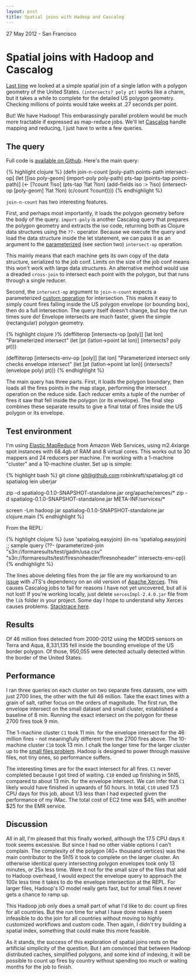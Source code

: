 ```yaml
---
layout: post
title: Spatial joins with Hadoop and Cascalog
---
```

<p class="meta"> 27 May 2012 - San Francisco</p>

Spatial joins with Hadoop and Cascalog
======================================

[Last
time](http://robinkraft.github.com/2012/05/26/fires-spatial-join-Clojure-JTS.html) we looked at a simple spatial join of a single latlon with a polygon geometry of the United States. `(intersects? poly pt)` works like a charm, but it takes a while to complete for the detailed US polygon geometry. Checking millions of points would take weeks at .27 seconds per point.

But! We have Hadoop! This embarassingly parallel problem would be much more tractable if expressed as map-reduce jobs. We'll let [Cascalog](http://github.com/nathanmarz/cascalog) handle mapping and reducing, I just have to write a few queries.

The query
-----------

 Full code is [available on Github](https://github.com/robinkraft/spatialog/blob/develop/src/clj/spatialog/easyjoin.clj). Here's the main query:

{% highlight clojure %}
(defn join-n-count
  [poly-path points-path intersect-op]
  (let [[iso poly-geom] (import-poly poly-path)
        pts-tap (points-tap points-path)]
    (<- [?count ?iso]
        (pts-tap ?lat ?lon)
        (add-fields iso :> ?iso)
        (intersect-op [poly-geom] ?lat ?lon)
        (c/count ?count))))
{% endhighlight %}

`join-n-count` has two interesting features.

First, and perhaps most importantly, it loads the polygon geometry before the body of the query. `import-poly` is another Cascalog query that prepares the polygon geometry and extracts the iso code, returning both as Clojure data structures using the `??-` operator. Because we execute the query and load the data structure inside the let statement, we can pass it as an argument to the [parameterized](http://nathanmarz.com/blog/news-feed-in-38-lines-of-code-using-cascalog.html) (see section two) `intersect-op` operation.

This mainly means that each machine gets its own copy of the data structure, serialized to the job conf. Limits on the size of the job conf means this won't work with large data structures. An alternative method would use a dreaded `cross-join` to intersect each point with the polygon, but that runs through a single reducer.

Second, the `intersect-op` argument to `join-n-count` expects a parameterized [custom operation](https://github.com/nathanmarz/cascalog/wiki/Guide-to-custom-operations) for intersection. This makes it easy to simply count fires falling inside the US polygon envelope (or bounding box), then do a full intersection. The query itself doesn't change, but boy the run times sure do! Envelope intersects are much faster, given the simple (rectangular) polygon geometry.

{% highlight clojure }%
(deffilterop [intersects-op [poly]] [lat lon]
  "Parameterized intersect"
  (let [pt (latlon->point lat lon)]
    (intersects? poly pt)))

(deffilterop [intersects-env-op [poly]] [lat lon]
  "Parameterized intersect only checks envelope intersect"
  (let [pt (latlon->point lat lon)]
    (intersects? (envelope poly) pt)))
{% endhighlight %}

The main query has three parts. First, it loads the polygon boundary, then loads all the fires points in the map stage, performing the intersect operation on the reduce side. Each reducer emits a tuple of the number of fires it saw that fell inside the polygon (or its envelope). The final step combines these separate results to give a final total of fires inside the US polygon or its envelope.

Test environment
------------------

I'm using [Elastic MapReduce](http://aws.amazon.com/elasticmapreduce/) from Amazon Web Services, using m2.4xlarge spot instances with 68.4gb of RAM and 8 virtual cores. This works out to 30 mappers and 24 reducers per machine. I'm working with a 1-machine "cluster" and a 10-machine cluster. Set up is simple:

{% highlight bash %}
git clone git@github.com:robinkraft/spatialog.git
cd spatialog
lein uberjar

zip -d spatialog-0.1.0-SNAPSHOT-standalone.jar org/apache/xerces/\*
zip -d spatialog-0.1.0-SNAPSHOT-standalone.jar META-INF/services/\*

screen -Lm hadoop jar spatialog-0.1.0-SNAPSHOT-standalone.jar clojure.main
{% endhighlight %}

From the REPL:

{% highlight clojure %}
(use 'spatialog.easyjoin)
(in-ns 'spatialog.easyjoin)
;; sample query
(??- (parameterized-join "s3n://formaresults/test/gadm/usa.csv" "s3n://formaresults/test/firesnoheader/firesnoheader" intersects-env-op))
{% endhighlight %}

The lines above deleting files from the jar file are my workaround to an [issue](https://www.google.com/search?sugexp=chrome,mod=5&sourceid=chrome&ie=UTF-8&q=jts+xerces+version) with JTS's dependency on an old version of [Apache Xerces](http://xerces.apache.org/). This causes Cascalog jobs to fail for reasons I have not yet uncovered, but all is not lost! If you're working locally, just delete `xercesImpl-2.4.0.jar` file from the `lib` folder in your project. Some day I hope to understand why Xerces causes problems. [Stacktrace here](https://gist.github.com/2802301).

Results
---------

Of 46 million fires detected from 2000-2012 using the MODIS sensors on Terra and Aqua, 8,331,135 fell inside the bounding envelope of the US border polygon. Of those, 950,055 were detected actually detected within the border of the United States.

Performance
-------------

I ran three queries on each cluster on two separate fires datasets, one with just 2700 lines, the other with the full 46 million. Take the exact times with a grain of salt, rather focus on the orders of magnitude. The first run, the envelope intersect on the small dataset and small cluster, established a baseline of 8 min. Running the exact intersect on the polygon for these 2700 fires took 9 min.

The 1-machine cluster `C1` took 11 min. for the envelope intersect for the 46 million fires - not meaningfully different from the 2700 fires above. The 10-machine cluster `C10` took 13 min. I chalk the longer time for the larger cluster up to the [small files problem](http://www.cloudera.com/blog/2009/02/the-small-files-problem/). Hadoop is designed to power through massive files, not tiny ones, so performance suffers.

The interesting times are for the exact intersect for all fires. `C1` never completed because I got tired of waiting. `C10` ended up finishing in 5h15, compared to about 13 min. for the envelope intersect. We can infer that `C1` likely would have finished in upwards of 50 hours. In total, `C10` used 17.5 CPU days for this job, about 1/3 less than I had expected given the performance of my iMac. The total cost of EC2 time was $45, with another $25 for the EMR service.

Discussion
------------

All in all, I'm pleased that this finally worked, although the 17.5 CPU days it took seems excessive. But since I had no other viable options I can't complain. The complexity of the polygon (40+ thousand vertices) was the main contributor to the 5h15 it took to complete on the larger cluster. An otherwise identical query intersecting polygon envelopes took only 13 minutes, or 25x less time. Were it not for the small size of the files that add to Hadoop overhead, I would expect the envelope query to approach the 100x less time it takes to do the envelope intersection at the REPL. For larger files, Hadoop's IO model really gets fast, but for small files it never gets a chance to ramp up.

This Hadoop job only does a small part of what I'd like to do: count up fires for all countries. But the run time for what I have done makes it seem infeasible to do the join for all countries without moving to highly customized workflows and custom code. Then again, I didn't try building a spatial index, something that could make this more feasible.

As it stands, the success of this exploration of spatial joins rests on the artificial simplicity of the question. But I am convinced that between Hadoop distributed caches, simplified polygons, and some kind of indexing, it will be possible to count up fires by country without spending too much or waiting months for the job to finish.
